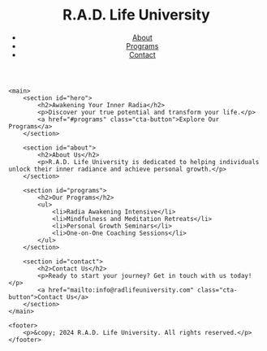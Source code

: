 <!DOCTYPE html>
<html lang="en">
<head>
    <meta charset="UTF-8">
    <meta name="viewport" content="width=device-width, initial-scale=1.0">
    <title>R.A.D. Life University - Awakening Your Inner Radiance</title>
    <link rel="stylesheet" href="styles.css">
</head>
<body>
    <header>
        <h1>R.A.D. Life University</h1>
        <nav>
            <ul>
                <li><a href="#about">About</a></li>
                <li><a href="#programs">Programs</a></li>
                <li><a href="#contact">Contact</a></li>
            </ul>
        </nav>
    </header>

    <main>
        <section id="hero">
            <h2>Awakening Your Inner Radia</h2>
            <p>Discover your true potential and transform your life.</p>
            <a href="#programs" class="cta-button">Explore Our Programs</a>
        </section>

        <section id="about">
            <h2>About Us</h2>
            <p>R.A.D. Life University is dedicated to helping individuals unlock their inner radiance and achieve personal growth.</p>
        </section>

        <section id="programs">
            <h2>Our Programs</h2>
            <ul>
                <li>Radia Awakening Intensive</li>
                <li>Mindfulness and Meditation Retreats</li>
                <li>Personal Growth Seminars</li>
                <li>One-on-One Coaching Sessions</li>
            </ul>
        </section>

        <section id="contact">
            <h2>Contact Us</h2>
            <p>Ready to start your journey? Get in touch with us today!</p>
            <a href="mailto:info@radlifeuniversity.com" class="cta-button">Contact Us</a>
        </section>
    </main>

    <footer>
        <p>&copy; 2024 R.A.D. Life University. All rights reserved.</p>
    </footer>
</body>
</html>

